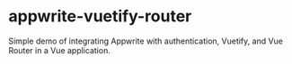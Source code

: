 # appwrite-vuetify-router

Simple demo of integrating Appwrite with authentication, Vuetify, and Vue Router in a Vue application.
